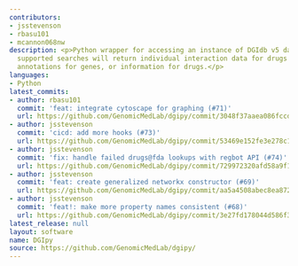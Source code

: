 ```yaml
---
contributors:
- jsstevenson
- rbasu101
- mcannon068nw
description: <p>Python wrapper for accessing an instance of DGIdb v5 database. Currently
  supported searches will return individual interaction data for drugs or genes, category
  annotations for genes, or information for drugs.</p>
languages:
- Python
latest_commits:
- author: rbasu101
  commit: 'feat: integrate cytoscape for graphing (#71)'
  url: https://github.com/GenomicMedLab/dgipy/commit/3048f37aaea086fccdc7de0f50da4b460ea2e8d1
- author: jsstevenson
  commit: 'cicd: add more hooks (#73)'
  url: https://github.com/GenomicMedLab/dgipy/commit/53469e152fe3e278c1e0fa650e89e708d11befa5
- author: jsstevenson
  commit: 'fix: handle failed drugs@fda lookups with regbot API (#74)'
  url: https://github.com/GenomicMedLab/dgipy/commit/729972320afd58a9f1ddcb65325d40aa5dbe429c
- author: jsstevenson
  commit: 'feat: create generalized networkx constructor (#69)'
  url: https://github.com/GenomicMedLab/dgipy/commit/aa5a4508abec8ea872e3b65bedb2798e3ead7ca7
- author: jsstevenson
  commit: 'feat!: make more property names consistent (#68)'
  url: https://github.com/GenomicMedLab/dgipy/commit/3e27fd178044d586f35910496a40e795bf311a3b
latest_release: null
layout: software
name: DGIpy
source: https://github.com/GenomicMedLab/dgipy/
---
```


